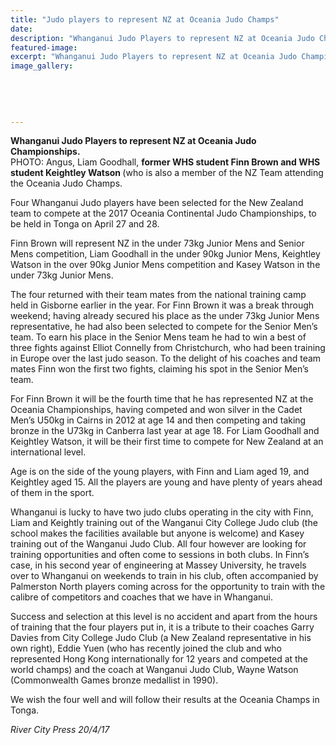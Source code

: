 ```yaml
---
title: "Judo players to represent NZ at Oceania Judo Champs"
date: 
description: "Whanganui Judo Players to represent NZ at Oceania Judo Champs on 27/28 April 2017. Angus, Liam Goodhall, ex WHS student Finn Brown & WHS student Keightley Watson..."
featured-image: 
excerpt: "Whanganui Judo Players to represent NZ at Oceania Judo Championships to be held in Tonga on April 27 and 28. Angus, Liam Goodhall, former WHS student Finn Brown and WHS student Keightley Watson."
image_gallery:
	
	
	
	
	
---
```


<p><strong>Whanganui Judo Players to represent NZ at Oceania Judo Championships.</strong><br />PHOTO: <span>Angus, Liam Goodhall, <strong>former WHS student Finn Brown and WHS student Keightley Watson&nbsp;</strong></span>(who is also a member of the NZ Team attending the Oceania Judo Champs.</p>
<p>Four Whanganui Judo players have been selected for the New Zealand team to compete at the 2017 Oceania Continental Judo Championships, to be held in Tonga on April 27 and 28.</p>
<p>Finn Brown will represent NZ in the under 73kg Junior Mens and Senior Mens competition, Liam Goodhall in the under 90kg Junior Mens, Keightley Watson in the over 90kg Junior Mens competition and Kasey Watson in the under 73kg Junior Mens.</p>
<p>The four returned with their team mates from the national training camp held in Gisborne earlier in the year. For Finn Brown it was a break through weekend; having already secured his place as the under 73kg Junior Mens representative, he had also been selected to compete for the Senior Men&rsquo;s team. To earn his place in the Senior Mens team he had to win a best of three fights against Elliot Connelly from Christchurch, who had been training in Europe over the last judo season. To the delight of his coaches and team mates Finn won the first two fights, claiming his spot in the Senior Men&rsquo;s team.</p>
<p>For Finn Brown it will be the fourth time that he has represented NZ at the Oceania Championships, having competed and won silver in the Cadet Men&rsquo;s U50kg in Cairns in 2012 at age 14 and then competing and taking bronze in the U73kg in Canberra last year at age 18. For Liam Goodhall and Keightley Watson, it will be their first time to compete for New Zealand at an international level.</p>
<p>Age is on the side of the young players, with Finn and Liam aged 19, and Keightley aged 15. All the players are young and have plenty of years ahead of them in the sport.</p>
<p>Whanganui is lucky to have two judo clubs operating in the city with Finn, Liam and Keightly training out of the Wanganui City College Judo club (the school makes the facilities available but anyone is welcome) and Kasey training out of the Wanganui Judo Club. All four however are looking for training opportunities and often come to sessions in both clubs. In Finn&rsquo;s case, in his second year of engineering at Massey University, he travels over to Whanganui on weekends to train in his club, often accompanied by Palmerston North players coming across for the opportunity to train with the calibre of competitors and coaches that we have in Whanganui.</p>
<p>Success and selection at this level is no accident and apart from the hours of training that the four players put in, it is a tribute to their coaches Garry Davies from City College Judo Club (a New Zealand representative in his own right), Eddie Yuen (who has recently joined the club and who represented Hong Kong internationally for 12 years and competed at the world champs) and the coach at Wanganui Judo Club, Wayne Watson (Commonwealth Games bronze medallist in 1990).</p>
<p>We wish the four well and will follow their results at the Oceania Champs in Tonga.</p>
<p><em>River City Press 20/4/17</em></p>

